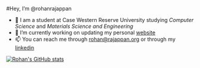 #Hey, I’m @rohanrajappan
- 👀 I am a student at Case Western Reserve University studying *Computer Science* and *Materials Science and Engineering*
- 🌱 I’m currently working on updating my personal [website](https://rajappan.org)
- 📫 You can reach me through [rohan@rajappan.org](mailto:rohan@rajappan.org) or through my [linkedin](https://linkedin.com/in/rohanrajappan)

[![Rohan's GitHub stats](https://github-readme-stats.vercel.app/api?username=rohanrajappan&show_icons=true&theme=github_dark_dimmed&hide_rank=true&hide=issues,contribs,stars)](https://github.com/anuraghazra/github-readme-stats)

<!---
rohanrajappan/rohanrajappan is a ✨ special ✨ repository because its `README.md` (this file) appears on your GitHub profile.
You can click the Preview link to take a look at your changes.
--->
